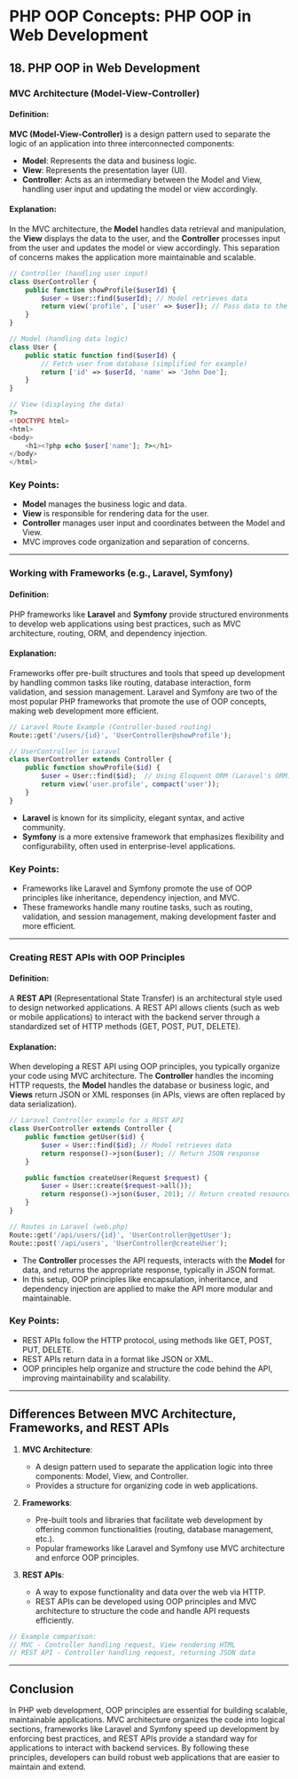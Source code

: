 
# PHP OOP Concepts: PHP OOP in Web Development

## 18. PHP OOP in Web Development

### MVC Architecture (Model-View-Controller)

#### Definition:
**MVC (Model-View-Controller)** is a design pattern used to separate the logic of an application into three interconnected components:
- **Model**: Represents the data and business logic.
- **View**: Represents the presentation layer (UI).
- **Controller**: Acts as an intermediary between the Model and View, handling user input and updating the model or view accordingly.

#### Explanation:
In the MVC architecture, the **Model** handles data retrieval and manipulation, the **View** displays the data to the user, and the **Controller** processes input from the user and updates the model or view accordingly. This separation of concerns makes the application more maintainable and scalable.

```php
// Controller (handling user input)
class UserController {
    public function showProfile($userId) {
        $user = User::find($userId); // Model retrieves data
        return view('profile', ['user' => $user]); // Pass data to the View
    }
}

// Model (handling data logic)
class User {
    public static function find($userId) {
        // Fetch user from database (simplified for example)
        return ['id' => $userId, 'name' => 'John Doe'];
    }
}

// View (displaying the data)
?>
<!DOCTYPE html>
<html>
<body>
    <h1><?php echo $user['name']; ?></h1>
</body>
</html>
```

### Key Points:
- **Model** manages the business logic and data.
- **View** is responsible for rendering data for the user.
- **Controller** manages user input and coordinates between the Model and View.
- MVC improves code organization and separation of concerns.

---

### Working with Frameworks (e.g., Laravel, Symfony)

#### Definition:
PHP frameworks like **Laravel** and **Symfony** provide structured environments to develop web applications using best practices, such as MVC architecture, routing, ORM, and dependency injection.

#### Explanation:
Frameworks offer pre-built structures and tools that speed up development by handling common tasks like routing, database interaction, form validation, and session management. Laravel and Symfony are two of the most popular PHP frameworks that promote the use of OOP concepts, making web development more efficient.

```php
// Laravel Route Example (Controller-based routing)
Route::get('/users/{id}', 'UserController@showProfile');

// UserController in Laravel
class UserController extends Controller {
    public function showProfile($id) {
        $user = User::find($id);  // Using Eloquent ORM (Laravel's ORM)
        return view('user.profile', compact('user'));
    }
}
```

- **Laravel** is known for its simplicity, elegant syntax, and active community.
- **Symfony** is a more extensive framework that emphasizes flexibility and configurability, often used in enterprise-level applications.

### Key Points:
- Frameworks like Laravel and Symfony promote the use of OOP principles like inheritance, dependency injection, and MVC.
- These frameworks handle many routine tasks, such as routing, validation, and session management, making development faster and more efficient.

---

### Creating REST APIs with OOP Principles

#### Definition:
A **REST API** (Representational State Transfer) is an architectural style used to design networked applications. A REST API allows clients (such as web or mobile applications) to interact with the backend server through a standardized set of HTTP methods (GET, POST, PUT, DELETE).

#### Explanation:
When developing a REST API using OOP principles, you typically organize your code using MVC architecture. The **Controller** handles the incoming HTTP requests, the **Model** handles the database or business logic, and **Views** return JSON or XML responses (in APIs, views are often replaced by data serialization).

```php
// Laravel Controller example for a REST API
class UserController extends Controller {
    public function getUser($id) {
        $user = User::find($id); // Model retrieves data
        return response()->json($user); // Return JSON response
    }

    public function createUser(Request $request) {
        $user = User::create($request->all());
        return response()->json($user, 201); // Return created resource with 201 status code
    }
}

// Routes in Laravel (web.php)
Route::get('/api/users/{id}', 'UserController@getUser');
Route::post('/api/users', 'UserController@createUser');
```

- The **Controller** processes the API requests, interacts with the **Model** for data, and returns the appropriate response, typically in JSON format.
- In this setup, OOP principles like encapsulation, inheritance, and dependency injection are applied to make the API more modular and maintainable.

### Key Points:
- REST APIs follow the HTTP protocol, using methods like GET, POST, PUT, DELETE.
- REST APIs return data in a format like JSON or XML.
- OOP principles help organize and structure the code behind the API, improving maintainability and scalability.

---

## Differences Between MVC Architecture, Frameworks, and REST APIs

1. **MVC Architecture**:
   - A design pattern used to separate the application logic into three components: Model, View, and Controller.
   - Provides a structure for organizing code in web applications.

2. **Frameworks**:
   - Pre-built tools and libraries that facilitate web development by offering common functionalities (routing, database management, etc.).
   - Popular frameworks like Laravel and Symfony use MVC architecture and enforce OOP principles.

3. **REST APIs**:
   - A way to expose functionality and data over the web via HTTP.
   - REST APIs can be developed using OOP principles and MVC architecture to structure the code and handle API requests efficiently.

```php
// Example comparison:
// MVC - Controller handling request, View rendering HTML
// REST API - Controller handling request, returning JSON data
```

---

## Conclusion

In PHP web development, OOP principles are essential for building scalable, maintainable applications. MVC architecture organizes the code into logical sections, frameworks like Laravel and Symfony speed up development by enforcing best practices, and REST APIs provide a standard way for applications to interact with backend services. By following these principles, developers can build robust web applications that are easier to maintain and extend.
